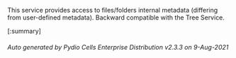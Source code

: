 






This service provides access to files/folders internal metadata (differing from user-defined metadata). Backward compatible with the Tree Service.

[:summary]

###### Auto generated by Pydio Cells Enterprise Distribution v2.3.3 on 9-Aug-2021
